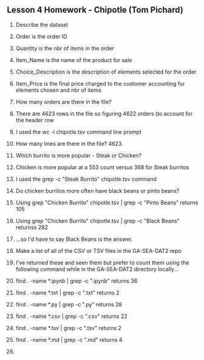 ## Lesson 4 Homework - Chipotle (Tom Pichard)

1. Describe the dataset
  1. Order is the order ID
  2. Quantity is the nbr of items in the order
  3. Item_Name is the name of the product for sale
  4. Choice_Description is the description of elements selected for the order
  5. Item_Price is the final price charged to the customer accounting for elements chosen and nbr of items
  
2. How many orders are there in the file?
  1. There are 4623 rows in the file so figuring 4622 orders (to account for the header row
  2. I used the wc -l chipotle.tsv command line prompt

3. How many lines are there in the file?  4623.

4. Which burrito is more popular - Steak or Chicken?
  1. Chicken is more popular at a 553 count versus 368 for Steak burritos
  2. I used the grep -c "Steak Burrito" chipotle.tsv command

5.  Do chicken burritos more often have black beans or pinto beans?
  1. Using grep "Chicken Burrito" chipotle.tsv | grep -c "Pinto Beans" returns 105
  2. Using grep "Chicken Burrito" chipotle.tsv | grep -c "Black Beans" returnss 282
  3. ...so I'd have to say Black Beans is the answer.

6. Make a list of all of the CSV or TSV files in the GA-SEA-DAT2 repo
  1. I've returned these and seen them but prefer to count them using the following command while in the GA-SEA-DAT2 directory locally...
  2. find . -name *.ipynb | grep -c ".ipynb" returns 36
  3. find . -name *.txt | grep -c ".txt" returns 2
  4. find . -name *.py | grep -c ".py" returns 28
  5. find . -name *.csv | grep -c ".csv" returns 22
  6. find . -name *.tsv | grep -c ".tsv" returns 2
  7. find . -name *.md | grep -c ".md" returns 4

7. 

  
  
  

